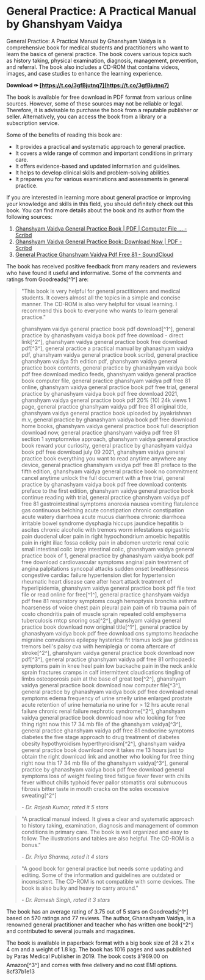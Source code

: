 # General Practice: A Practical Manual by Ghanshyam Vaidya
 
General Practice: A Practical Manual by Ghanshyam Vaidya is a comprehensive book for medical students and practitioners who want to learn the basics of general practice. The book covers various topics such as history taking, physical examination, diagnosis, management, prevention, and referral. The book also includes a CD-ROM that contains videos, images, and case studies to enhance the learning experience.
 
**Download ✑ [https://t.co/3gfBjutnq7](https://t.co/3gfBjutnq7)**


 
The book is available for free download in PDF format from various online sources. However, some of these sources may not be reliable or legal. Therefore, it is advisable to purchase the book from a reputable publisher or seller. Alternatively, you can access the book from a library or a subscription service.
 
Some of the benefits of reading this book are:
 
- It provides a practical and systematic approach to general practice.
- It covers a wide range of common and important conditions in primary care.
- It offers evidence-based and updated information and guidelines.
- It helps to develop clinical skills and problem-solving abilities.
- It prepares you for various examinations and assessments in general practice.

If you are interested in learning more about general practice or improving your knowledge and skills in this field, you should definitely check out this book. You can find more details about the book and its author from the following sources:

1. [Ghanshyam Vaidya General Practice Book | PDF | Computer File ... - Scribd](https://www.scribd.com/document/434124330/Ghanshyam-Vaidya-General-Practice-Book-Free-Download-pdf)
2. [Ghanshyam Vaidya General Practice Book: Download Now | PDF - Scribd](https://www.scribd.com/document/435101740/Ghanshyam-Vaidya-General-Practice-Book-pdf)
3. [General Practice Ghanshyam Vaidya Pdf Free 81 - SoundCloud](https://soundcloud.com/geripajohn1981/general-practice-ghanshyam-vaidya-pdf-free-81)

The book has received positive feedback from many readers and reviewers who have found it useful and informative. Some of the comments and ratings from Goodreads[^1^] are:

> "This book is very helpful for general practitioners and medical students. It covers almost all the topics in a simple and concise manner. The CD-ROM is also very helpful for visual learning. I recommend this book to everyone who wants to learn general practice."
> 
> 
> ghanshyam vaidya general practice book pdf download[^1^],  general practice by ghanashyam vaidya book pdf free download - direct link[^2^],  ghanshyam vaidya general practice book free download pdf[^3^],  general practice a practical manual by ghanashyam vaidya pdf,  ghanshyam vaidya general practice book scribd,  general practice ghanshyam vaidya 5th edition pdf,  ghanshyam vaidya general practice book contents,  general practice by ghanashyam vaidya book pdf free download medico feeds,  ghanshyam vaidya general practice book computer file,  general practice ghanshyam vaidya pdf free 81 online,  ghanshyam vaidya general practice book pdf free trial,  general practice by ghanashyam vaidya book pdf free download 2021,  ghanshyam vaidya general practice book pdf 20% (10) 24k views 1 page,  general practice ghanshyam vaidya pdf free 81 original title,  ghanshyam vaidya general practice book uploaded by jayakrishnan m.v,  general practice by ghanashyam vaidya book pdf free download home books,  ghanshyam vaidya general practice book full description download now,  general practice ghanshyam vaidya pdf free 81 section 1 symptomwise approach,  ghanshyam vaidya general practice book reward your curiosity,  general practice by ghanashyam vaidya book pdf free download july 09 2021,  ghanshyam vaidya general practice book everything you want to read anytime anywhere any device,  general practice ghanshyam vaidya pdf free 81 preface to the fifth edition,  ghanshyam vaidya general practice book no commitment cancel anytime unlock the full document with a free trial,  general practice by ghanashyam vaidya book pdf free download contents preface to the first edition,  ghanshyam vaidya general practice book continue reading with trial,  general practice ghanshyam vaidya pdf free 81 gastrointestinal symptoms anorexia nausea vomiting flatulence gas continuous belching acute constipation chronic constipation acute watery diarrhoea acute mucus diarrhoea chronic diarrhoea irritable bowel syndrome dysphagia hiccups jaundice hepatitis b ascites chronic alcoholic with tremors worm infestations epigastric pain duodenal ulcer pain in right hypochondrium amoebic hepatitis pain in right iliac fossa colicky pain in abdomen ureteric renal colic small intestinal colic large intestinal colic,  ghanshyam vaidya general practice book of 1,  general practice by ghanashyam vaidya book pdf free download cardiovascular symptoms anginal pain treatment of angina palpitations syncopal attacks sudden onset breathlessness congestive cardiac failure hypertension diet for hypertension rheumatic heart disease care after heart attack treatment of hyperlipidemia,  ghanshyam vaidya general practice book pdf file text file or read online for free[^1^],  general practice ghanshyam vaidya pdf free 81 respiratory symptoms cough hemoptysis bronchia asthma hoarseness of voice chest pain pleural pain pain of rib trauma pain of costo chondritis pain of muscle sprain repeated cold emphysema tuberculosis rntcp snoring osa[^2^],  ghanshyam vaidya general practice book download now original title[^1^],  general practice by ghanashyam vaidya book pdf free download cns symptoms headache migraine convulsions epilepsy hysterical fit trismus lock jaw giddiness tremors bell's palsy cva with hemiplegia or coma aftercare of stroke[^2^],  ghanshyam vaidya general practice book download now pdf[^3^],  general practice ghanshyam vaidya pdf free 81 orthopaedic symptoms pain in knee heel pain low backache pain in the neck ankle sprain fractures cramps in calf intermittent claudications tingling of limbs osteoporosis pain at the base of great toe[^2^],  ghanshyam vaidya general practice book download now computer file[^3^],  general practice by ghanashyam vaidya book pdf free download renal symptoms edema frequency of urine smelly urine enlarged prostate acute retention of urine hematuria no urine for > 12 hrs acute renal failure chronic renal failure nephrotic syndrome[^2^],  ghanshyam vaidya general practice book download now who looking for free thing right now this 17 34 mb file of the ghanshyam vaidya[^3^],  general practice ghanshyam vaidya pdf free 81 endocrine symptoms diabetes the five stage approach to drug treatment of diabetes obesity hypothyroidism hyperthyroidism[^2^],  ghanshyam vaidya general practice book download now it takes me 13 hours just to obtain the right download link and another who looking for free thing right now this 17 34 mb file of the ghanshyam vaidya[^3^],  general practice by ghanashyam vaidya book pdf free download general symptoms loss of weight feeling tired fatigue fever fever with chills fever without chills typhoid fever pallor stomatitis oral submucous fibrosis bitter taste in mouth cracks on the soles excessive sweating[^2^]
> 
> <cite>- Dr. Rajesh Kumar, rated it 5 stars</cite>

> "A practical manual indeed. It gives a clear and systematic approach to history taking, examination, diagnosis and management of common conditions in primary care. The book is well organized and easy to follow. The illustrations and tables are also helpful. The CD-ROM is a bonus."
> 
> <cite>- Dr. Priya Sharma, rated it 4 stars</cite>

> "A good book for general practice but needs some updating and editing. Some of the information and guidelines are outdated or inconsistent. The CD-ROM is not compatible with some devices. The book is also bulky and heavy to carry around."
> 
> <cite>- Dr. Ramesh Singh, rated it 3 stars</cite>

The book has an average rating of 3.75 out of 5 stars on Goodreads[^1^] based on 570 ratings and 77 reviews. The author, Ghanashyam Vaidya, is a renowned general practitioner and teacher who has written one book[^2^] and contributed to several journals and magazines.
 
The book is available in paperback format with a big book size of 28 x 21 x 4 cm and a weight of 1.8 kg. The book has 1016 pages and was published by Paras Medical Publisher in 2019. The book costs â¹969.00 on Amazon[^3^] and comes with free delivery and no cost EMI options.
 8cf37b1e13
 
